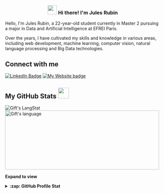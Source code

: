 <!-- Heading -->
<h3 align="center"><img src = "https://raw.githubusercontent.com/MartinHeinz/MartinHeinz/master/wave.gif" width = 30px> Hi there! I'm Jules Rubin</h3>

Hello, I'm Jules Rubin, a 22-year-old student currently in Master 2 pursuing a major in Data and Artificial Intelligence at EFREI Paris.

Over the years, I have cultivated my skills and knowledge in various areas, including web development, machine learning, computer vision, natural language processing and Big Data technologies.

<!-- Conecct section -->

<h2>Connect with me </h3>
<p>
    <a href="https://linkedin.com/in/jules-rubin"><img src="https://img.shields.io/badge/Jules%20Rubin%20-blue?style=plastic&amp;labelColor=blue&amp;logo=LinkedIn&amp;link=https://linkedin.com/in/jules-rubin" alt="LinkedIn Badge"></a>
  <a href= "https://www.julesrubin.com"><img src="https://img.shields.io/badge/visit-my website-blue" alt="My Website badge" target='blank'></a>
</p>

 <!-- Conecct section: END -->
 
  <!-- GitHub section -->

 ##  My GitHub Stats <img src = "https://i.pinimg.com/originals/65/c4/f4/65c4f452571be1261e9c623f7da488ac.gif" width = 35px> 
 
 <div>
   <img align="center" src="https://github-readme-streak-stats.herokuapp.com/?user=pernam75" alt="Gift's LangStat" />
  <img align="center" src="https://github-readme-stats.vercel.app/api/top-langs?username=pernam75&langs_count=10&show_icons=true&locale=en&layout=compact&theme=light" alt="Gift's language" height="192px"  width="500px"/>
</div>

**Expand to view**
<details>
  <summary><b>:zap: GitHub Profile Stat</b></summary>
  <img src="https://github-readme-stats.anuraghazra1.vercel.app/api?username=pernam75&show_icons=true" />
</details>

<!-- GitHub section: END -->

<!--
**Pernam75/Pernam75** is a ✨ _special_ ✨ repository because its `README.md` (this file) appears on your GitHub profile.

Here are some ideas to get you started:

- 🔭 I’m currently working on ...
- 🌱 I’m currently learning ...
- 👯 I’m looking to collaborate on ...
- 🤔 I’m looking for help with ...
- 💬 Ask me about ...
- 📫 How to reach me: ...
- 😄 Pronouns: ...
- ⚡ Fun fact: ...
-->
